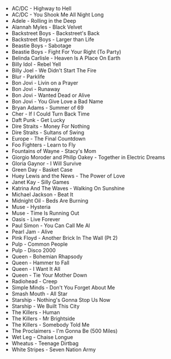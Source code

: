 * AC/DC - Highway to Hell
* AC/DC - You Shook Me All Night Long
* Adele - Rolling in the Deep
* Alannah Myles - Black Velvet
* Backstreet Boys - Backstreet's Back
* Backstreet Boys - Larger than Life
* Beastie Boys - Sabotage
* Beastie Boys - Fight For Your Right (To Party)
* Belinda Carlisle - Heaven Is A Place On Earth
* Billy Idol - Rebel Yell
* Billy Joel - We Didn't Start The Fire
* Blur - Parklife
* Bon Jovi - Livin on a Prayer
* Bon Jovi - Runaway
* Bon Jovi - Wanted Dead or Alive
* Bon Jovi - You Give Love a Bad Name
* Bryan Adams - Summer of 69
* Cher - If I Could Turn Back Time
* Daft Punk - Get Lucky
* Dire Straits - Money For Nothing
* Dire Straits - Sultans of Swing
* Europe - The Final Countdown
* Foo Fighters - Learn to Fly
* Fountains of Wayne - Stacy's Mom
* Giorgio Moroder and Philip Oakey - Together in Electric Dreams
* Gloria Gaynor - I Will Survive
* Green Day - Basket Case
* Huey Lewis and the News - The Power of Love
* Janet Kay - Silly Games
* Katrina And The Waves - Walking On Sunshine
* Michael Jackson - Beat It
* Midnight Oil - Beds Are Burning
* Muse - Hysteria
* Muse - Time Is Running Out
* Oasis - Live Forever
* Paul Simon - You Can Call Me Al
* Pearl Jam - Alive
* Pink Floyd - Another Brick In The Wall (Pt 2)
* Pulp - Common People
* Pulp - Disco 2000
* Queen - Bohemian Rhapsody
* Queen - Hammer to Fall
* Queen - I Want It All
* Queen - Tie Your Mother Down
* Radiohead - Creep
* Simple Minds - Don't You Forget About Me
* Smash Mouth - All Star
* Starship - Nothing's Gonna Stop Us Now
* Starship - We Built This City
* The Killers - Human
* The Killers - Mr Brightside
* The Killers - Somebody Told Me
* The Proclaimers - I'm Gonna Be (500 Miles)
* Wet Leg - Chaise Longue
* Wheatus - Teenage Dirtbag
* White Stripes - Seven Nation Army